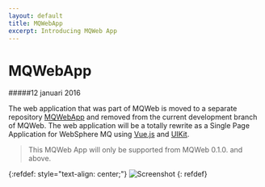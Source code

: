 ```yaml
---
layout: default
title: MQWebApp
excerpt: Introducing MQWeb App
---
```

MQWebApp
========

#####12 januari 2016

The web application that was part of MQWeb is moved to a separate repository [MQWebApp](https://github.com/fbraem/mqwebapp) and removed from the current development branch of MQWeb. The web application will be a totally rewrite as a Single Page Application for WebSphere MQ using [Vue.js](http://vuejs.org) and [UIKit](http://getuikit.com/).

> This MQWeb App will only be supported from MQWeb 0.1.0. and above.

{:refdef: style="text-align: center;"}
![Screenshot](https://raw.github.com/fbraem/mqwebapp/screenshots/screenshots/mqwebapp_error.png)
{: refdef}
